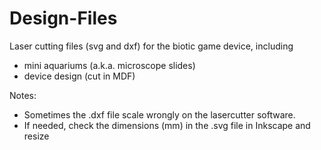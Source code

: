 # Design-Files

Laser cutting files (svg and dxf) for the biotic game device, including
- mini aquariums (a.k.a. microscope slides)
- device design (cut in MDF)

Notes:
- Sometimes the .dxf file scale wrongly on the lasercutter software. 
- If needed, check the dimensions (mm) in the .svg file in Inkscape and resize 
